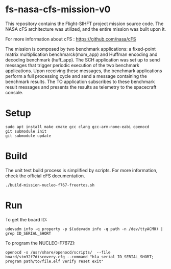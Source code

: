 # fs-nasa-cfs-mission-v0

This repository contains the Flight-SIHFT project mission source code. The NASA cFS architecture was utilized, and the entire mission was built upon it.

For more information about cFS : <https://github.com/nasa/cFS>

The mission is composed by two benchmark applications: a fixed-point matrix multiplication benchmarck(mxm_app) and Huffman encoding and decoding benchmark (huff_app).
The SCH application was set up to send messages that trigger periodic execution of the two benchmark applications.
Upon receiving these messages, the benchmark applications perform a full processing cycle and send a message containing the benchmark results.
The TO application subscribes to these benchmark result messages and presents the results as telemetry to the spacecraft console.

# Setup
    sudo apt install make cmake gcc clang gcc-arm-none-eabi openocd
    git submodule init
    git submodule update

# Build
The unit test build process is simplified by scripts. For more information, check the official cFS documentation.

    ./build-mission-nucleo-f767-freertos.sh

# Run
To get the board ID:

    udevadm info -q property -p $(udevadm info -q path -n /dev/ttyACM0) | grep ID_SERIAL_SHORT

To program the NUCLEO-F767ZI:

    openocd -s /usr/share/openocd/scripts/  --file board/stm32f7discovery.cfg --command "hla_serial ID_SERIAL_SHORT; program path/to/file.elf verify reset exit"
